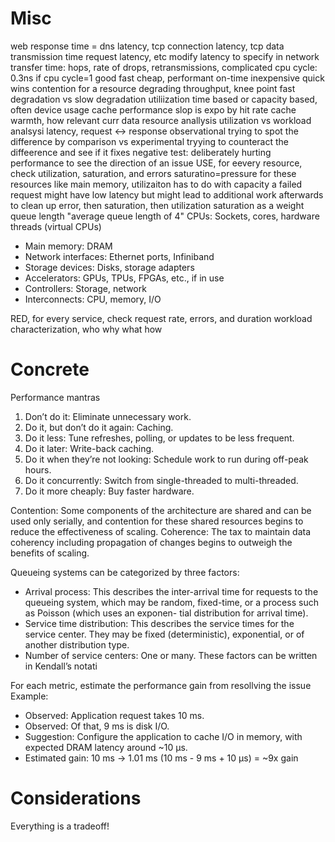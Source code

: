 # Misc
web response time = dns latency, tcp connection latency, tcp data transmission time
request latency, etc modify latency to specify
in network transfer time: hops, rate of drops, retransmissions, complicated
cpu cycle: 0.3ns
if cpu cycle=1
good fast cheap, performant on-time inexpensive
quick wins
contention for a resource degrading throughput, knee point
fast degradation vs slow degradation
utiliization time based or capacity based, often device usage
cache performance slop is expo by hit rate
cache warmth, how relevant curr data
resource anallysis utilization vs workload analsysi latency, request <-> response
observational trying to spot the difference by comparison vs experimental tryying to counteract the diffeerence and see if it fixes
negative test: deliberately hurting performance to see the direction of an issue
USE, for eevery resource, check utilization, saturation, and errors
saturatino=pressure
for these resources like main memory, utilizaiton has to do with capacity
a failed request might have low latency but might lead to additional work afterwards to clean up
error, then saturation, then utilization
saturation as a weight queue length "average queue length of 4"
CPUs: Sockets, cores, hardware threads (virtual CPUs)
* Main memory: DRAM
* Network interfaces: Ethernet ports, Infiniband
* Storage devices: Disks, storage adapters
* Accelerators: GPUs, TPUs, FPGAs, etc., if in use
* Controllers: Storage, network
* Interconnects: CPU, memory, I/O

RED, for every service, check request rate, errors, and duration
workload characterization, who why what how

# Concrete
Performance mantras
1. Don’t do it: Eliminate unnecessary work.
2. Do it, but don’t do it again: Caching.
3. Do it less: Tune refreshes, polling, or updates to be less frequent.
4. Do it later: Write-back caching.
5. Do it when they’re not looking: Schedule work to run during off-peak hours.
6. Do it concurrently: Switch from single-threaded to multi-threaded.
7. Do it more cheaply: Buy faster hardware.

Contention: Some components of the architecture are shared and can be used only
serially, and contention for these shared resources begins to reduce the effectiveness of
scaling.
Coherence: The tax to maintain data coherency including propagation of changes begins
to outweigh the benefits of scaling.

Queueing systems can be categorized by three factors:
* Arrival process: This describes the inter-arrival time for requests to the queueing system,
which may be random, fixed-time, or a process such as Poisson (which uses an exponen-
tial distribution for arrival time).
* Service time distribution: This describes the service times for the service center. They
may be fixed (deterministic), exponential, or of another distribution type.
* Number of service centers: One or many.
These factors can be written in Kendall’s notati

For each metric, estimate the performance gain from resollving the issue
Example:
* Observed: Application request takes 10 ms.
* Observed: Of that, 9 ms is disk I/O.
* Suggestion: Configure the application to cache I/O in memory, with expected DRAM latency around ~10 μs.
* Estimated gain: 10 ms → 1.01 ms (10 ms - 9 ms + 10 μs) = ~9x gain

# Considerations
Everything is a tradeoff!


